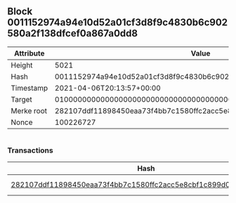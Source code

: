 ## Block 0011152974a94e10d52a01cf3d8f9c4830b6c902580a2f138dfcef0a867a0dd8

Attribute | Value
--- | ---
Height | 5021
Hash | 0011152974a94e10d52a01cf3d8f9c4830b6c902580a2f138dfcef0a867a0dd8
Timestamp | 2021-04-06T20:13:57+00:00
Target | 0100000000000000000000000000000000000000000000000000000000000000
Merke root | 282107ddf11898450eaa73f4bb7c1580ffc2acc5e8cbf1c899d0389a09c73df4
Nonce | 100226727

```

```

### Transactions

Hash | Amount
--- | ---
[282107ddf11898450eaa73f4bb7c1580ffc2acc5e8cbf1c899d0389a09c73df4](282107ddf11898450eaa73f4bb7c1580ffc2acc5e8cbf1c899d0389a09c73df4.md) | 10.00000000 SKEPTI 
